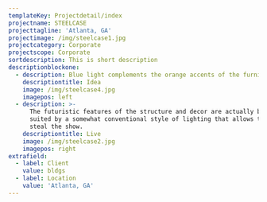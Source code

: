```yaml
---
templateKey: Projectdetail/index
projectname: STEELCASE
projecttagline: 'Atlanta, GA'
projectimage: /img/steelcase1.jpg
projectcategory: Corporate
projectscope: Corporate
sortdescription: This is short description
descriptionblockone:
  - description: Blue light complements the orange accents of the furniture and interior.
    descriptiontitle: Idea
    image: /img/steelcase4.jpg
    imagepos: left
  - description: >-
      The futuristic features of the structure and decor are actually best
      suited by a somewhat conventional style of lighting that allows them to
      steal the show.
    descriptiontitle: Live
    image: /img/steelcase2.jpg
    imagepos: right
extrafield:
  - label: Client
    value: bldgs
  - label: Location
    value: 'Atlanta, GA'
---
```


